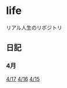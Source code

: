 # life
リアル人生のリポジトリ
## 日記
### 4月
[4/17](./dialy_2025-0417.md)
[4/16](./dialy_2025-0416.md)
[4/15](./dialy_2025-0415.md)
